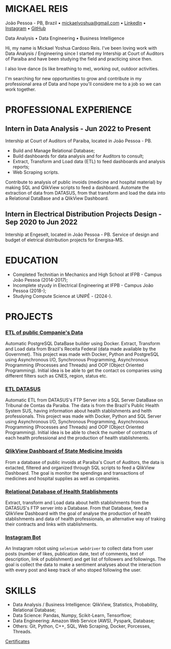 # MICKAEL REIS
João Pessoa - PB, Brazil • mickaelyoshua@gmail.com • [LinkedIn](https://www.linkedin.com/in/mickaelyoshua/) • [Instagram](https://www.instagram.com/mickaelyoshua/) • [GitHub](https://github.com/mickaelyoshua7674)

Data Analysis • Data Engineering • Business Intelligence

Hi, my name is Mickael Yoshua Cardoso Reis. I've been loving work with Data Analysis / Engineering since I started my Intership at Court of Auditors of Paraíba and have been studying the field and practicing since then.

I also love dance (is like breathing to me), working out, outdoor activities.

I'm searching for new opportunities to grow and contribute in my professional area of Data and hope you'll considere me to a job so we can work together.

# PROFESSIONAL EXPERIENCE
## Intern in Data Analysis - Jun 2022 to Present
Intership at Court of Auditors of Paraíba, located in João Pessoa - PB.

* Build and Manage Relational Database;
* Build dashboards for data analysis and for Auditors to consult;
* Extract, Transform and Load data (ETL) to feed dashboards and analysis reports;
* Web Scraping scripts.

Contribute to analysis of public invoids (medicine and hospital material) by making SQL and QlikView scripts to feed a dashboard. Automate the extraction of data from DATASUS, from that transform and load the data into a Relational DataBase and a QlikView Dashboard.

## Intern in Electrical Distribution Projects Design - Sep 2020 to Jun 2022
Intership at Engeselt, located in João Pessoa - PB. Service of design and budget of eletrical distribution projects for Energisa-MS.

# EDUCATION
* Completed Technitian in Mechanics and High School at IFPB - Campus João Pessoa (2014-2017);
* Incomplete styudy in Electrical Engineering at IFPB - Campus João Pessoa (2018-);
* Studying Compute Science at UNIPÊ - (2024-).

# PROJECTS
### [ETL of public Companie's Data](https://github.com/mickaelyoshua7674/etl-cnpjs)
Automatic PostgreSQL DataBase builder using Docker. Extract, Transform and Load data from Brazil's Receita Federal (data made available by the Governmet). This project was made with Docker, Python and PostgreSQL using Asynchronous I/O, Synchronous Programming, Asynchronous Programming (Processes and Threads) and OOP (Object Oriented Programming). Initial idea is be able to get the contact os companies using different filters such as CNES, region, status etc.

### [ETL DATASUS](https://github.com/mickaelyoshua7674/etl-datasus)
Automatic ETL from DATASUS's FTP Server into a SQL Server DataBase on Tribunal de Contas da Paraíba. The data is from the Brazil's Public Health System SUS, having information about health stablishments and helth professionals. This project was made with Docker, Python and SQL Server using Asynchronous I/O, Synchronous Programming, Asynchronous Programming (Processes and Threads) and OOP (Object Oriented Programming). Initial idea is be able to check the number of contracts of each health professional and the production of health stablishments.

### [QlikView Dashboard of State Medicine Invoids](https://github.com/mickaelyoshua7674/qlikview_dashboard_for_medicine_invoids)
From a database of public invoids at Paraíba's Court of Auditors, the data is extacted, filtered and organized through SQL scripts to feed a QlikView Dashboard. The goal is monitor the spendings and transactions of medicines and hospital supplies as well as companies.

### [Relational Database of Health Stablishments](https://github.com/mickaelyoshua7674/datasus_health_stablishments)
Extract, transform and Load data about helth stablishments from the DATASUS's FTP server into a Database. From that Database, feed a QlikView Dashboard with the goal of analyse the production of health stablishments and data of health professionals, an alternative way of traking their contracts and links with stablishments.

### [Instagram Bot](https://github.com/mickaelyoshua7674/insta_feed_data)
An Instagram robot using `selenium webdriver` to collect data from user posts (number of likes, publication date, text of comments, text of description, link of publishment) and get list of followers and followings. The goal is collect the data to make a sentiment analyses about the interaction with every post and keep track of who stoped following the user.

# SKILLS
* Data Analysis / Business Intelligence: QlikView, Statistics, Probability, Relational Database;
* Data Science: Pandas, Numpy, Scikit-Learn, Tensorflow;
* Data Engineering: Amazon Web Service (AWS), Pyspark, Database;
* Others: Git, Python, C++, SQL, Web Scraping, Docker, Porcesses, Threads.

[Certificates](https://www.linkedin.com/in/mickaelyoshua/details/certifications/)